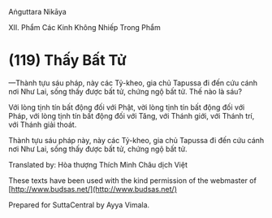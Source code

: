  

Aṅguttara Nikāya

XII. Phẩm Các Kinh Không Nhiếp Trong Phẩm

# (119) Thấy Bất Tử

—Thành tựu sáu pháp, này các Tỷ-kheo, gia chủ Tapussa đi đến cứu cánh nơi Như Lai, sống thấy được bất tử, chứng ngộ bất tử. Thế nào là sáu?

Với lòng tịnh tín bất động đối với Phật, vời lòng tịnh tín bất động đối với Pháp, với lòng tịnh tín bất động đối với Tăng, với Thánh giới, với Thánh trí, với Thánh giải thoát.

Thành tựu sáu pháp này, này các Tỷ-kheo, gia chủ Tapussa đi đến cứu cánh nơi Như Lai, sống thấy được bất tử, chứng ngộ bất tử.

Translated by: Hòa thượng Thích Minh Châu dịch Việt

These texts have been used with the kind permission of the webmaster of [http://www.budsas.net/](http://www.budsas.net/)

Prepared for SuttaCentral by Ayya Vimala.